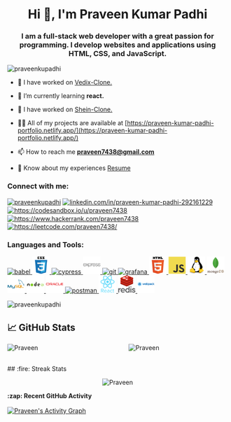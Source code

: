 <h1 align="center">Hi 👋, I'm Praveen Kumar Padhi</h1>
<h3 align="center">I am a full-stack web developer with a great passion for programming. I develop websites and applications using HTML, CSS, and JavaScript.</h3>

<p align="left"> <img src="https://komarev.com/ghpvc/?username=praveenkupadhi&label=Profile%20views&color=0e75b6&style=flat" alt="praveenkupadhi" /> </p>

- 🔭 I have worked on [Vedix-Clone.](https://vedix-clone-backend.herokuapp.com/)

- 🌱 I’m currently learning **react.**

- 🔭 I have worked on [Shein-Clone.](https://shein-project.vercel.app/home.html)

- 👨‍💻 All of my projects are available at [https://praveen-kumar-padhi-portfolio.netlify.app/](https://praveen-kumar-padhi-portfolio.netlify.app/)

- 📫 How to reach me **praveen7438@gmail.com**

- 📄 Know about my experiences [Resume](https://drive.google.com/file/d/1Hn19ixLT6rH13BcZ4_kYTw-5d1_LFwou/view?usp=sharing)

<h3 align="left">Connect with me:</h3>
<p align="left">
<a href="https://twitter.com/praveenkupadhi" target="blank"><img align="center" src="https://raw.githubusercontent.com/rahuldkjain/github-profile-readme-generator/master/src/images/icons/Social/twitter.svg" alt="praveenkupadhi" height="30" width="40" /></a>
<a href="linkedin.com/in/praveen-kumar-padhi-292161229" target="blank"><img align="center" src="https://raw.githubusercontent.com/rahuldkjain/github-profile-readme-generator/master/src/images/icons/Social/linked-in-alt.svg" alt="linkedin.com/in/praveen-kumar-padhi-292161229" height="30" width="40" /></a>
<a href="https://codesandbox.com/https://codesandbox.io/u/praveen7438" target="blank"><img align="center" src="https://raw.githubusercontent.com/rahuldkjain/github-profile-readme-generator/master/src/images/icons/Social/codesandbox.svg" alt="https://codesandbox.io/u/praveen7438" height="30" width="40" /></a>
<a href="https://www.hackerrank.com/praveen7438" target="blank"><img align="center" src="https://raw.githubusercontent.com/rahuldkjain/github-profile-readme-generator/master/src/images/icons/Social/hackerrank.svg" alt="https://www.hackerrank.com/praveen7438" height="30" width="40" /></a>
<a href="https://leetcode.com/praveen7438/" target="blank"><img align="center" src="https://raw.githubusercontent.com/rahuldkjain/github-profile-readme-generator/master/src/images/icons/Social/leet-code.svg" alt="https://leetcode.com/praveen7438/" height="30" width="40" /></a>
</p>

<h3 align="left">Languages and Tools:</h3>
<p align="left"> <a href="https://babeljs.io/" target="_blank" rel="noreferrer"> <img src="https://www.vectorlogo.zone/logos/babeljs/babeljs-icon.svg" alt="babel" width="40" height="40"/> </a> <a href="https://www.w3schools.com/css/" target="_blank" rel="noreferrer"> <img src="https://raw.githubusercontent.com/devicons/devicon/master/icons/css3/css3-original-wordmark.svg" alt="css3" width="40" height="40"/> </a> <a href="https://www.cypress.io" target="_blank" rel="noreferrer"> <img src="https://raw.githubusercontent.com/simple-icons/simple-icons/6e46ec1fc23b60c8fd0d2f2ff46db82e16dbd75f/icons/cypress.svg" alt="cypress" width="40" height="40"/> </a> <a href="https://expressjs.com" target="_blank" rel="noreferrer"> <img src="https://raw.githubusercontent.com/devicons/devicon/master/icons/express/express-original-wordmark.svg" alt="express" width="40" height="40"/> </a> <a href="https://git-scm.com/" target="_blank" rel="noreferrer"> <img src="https://www.vectorlogo.zone/logos/git-scm/git-scm-icon.svg" alt="git" width="40" height="40"/> </a> <a href="https://grafana.com" target="_blank" rel="noreferrer"> <img src="https://www.vectorlogo.zone/logos/grafana/grafana-icon.svg" alt="grafana" width="40" height="40"/> </a> <a href="https://www.w3.org/html/" target="_blank" rel="noreferrer"> <img src="https://raw.githubusercontent.com/devicons/devicon/master/icons/html5/html5-original-wordmark.svg" alt="html5" width="40" height="40"/> </a> <a href="https://developer.mozilla.org/en-US/docs/Web/JavaScript" target="_blank" rel="noreferrer"> <img src="https://raw.githubusercontent.com/devicons/devicon/master/icons/javascript/javascript-original.svg" alt="javascript" width="40" height="40"/> </a> <a href="https://www.linux.org/" target="_blank" rel="noreferrer"> <img src="https://raw.githubusercontent.com/devicons/devicon/master/icons/linux/linux-original.svg" alt="linux" width="40" height="40"/> </a> <a href="https://www.mongodb.com/" target="_blank" rel="noreferrer"> <img src="https://raw.githubusercontent.com/devicons/devicon/master/icons/mongodb/mongodb-original-wordmark.svg" alt="mongodb" width="40" height="40"/> </a> <a href="https://www.mysql.com/" target="_blank" rel="noreferrer"> <img src="https://raw.githubusercontent.com/devicons/devicon/master/icons/mysql/mysql-original-wordmark.svg" alt="mysql" width="40" height="40"/> </a> <a href="https://nodejs.org" target="_blank" rel="noreferrer"> <img src="https://raw.githubusercontent.com/devicons/devicon/master/icons/nodejs/nodejs-original-wordmark.svg" alt="nodejs" width="40" height="40"/> </a> <a href="https://www.oracle.com/" target="_blank" rel="noreferrer"> <img src="https://raw.githubusercontent.com/devicons/devicon/master/icons/oracle/oracle-original.svg" alt="oracle" width="40" height="40"/> </a> <a href="https://postman.com" target="_blank" rel="noreferrer"> <img src="https://www.vectorlogo.zone/logos/getpostman/getpostman-icon.svg" alt="postman" width="40" height="40"/> </a> <a href="https://reactjs.org/" target="_blank" rel="noreferrer"> <img src="https://raw.githubusercontent.com/devicons/devicon/master/icons/react/react-original-wordmark.svg" alt="react" width="40" height="40"/> </a> <a href="https://redis.io" target="_blank" rel="noreferrer"> <img src="https://raw.githubusercontent.com/devicons/devicon/master/icons/redis/redis-original-wordmark.svg" alt="redis" width="40" height="40"/> </a> <a href="https://webpack.js.org" target="_blank" rel="noreferrer"> <img src="https://raw.githubusercontent.com/devicons/devicon/d00d0969292a6569d45b06d3f350f463a0107b0d/icons/webpack/webpack-original-wordmark.svg" alt="webpack" width="40" height="40"/> </a> </p>

<p><img align="center" src="https://github-readme-stats.vercel.app/api/top-langs?username=praveenkupadhi&show_icons=true&locale=en&layout=compact" alt="praveenkupadhi" /></p>

## &#x1f4c8; GitHub Stats
<p align="left"> <img src="https://github-readme-stats.vercel.app/api?username=praveenkupadhi&show_icons=true&theme=gotham" alt="Praveen" width = "45%" />
  <img align = "right" src="https://github-readme-stats.vercel.app/api/top-langs?username=praveenkupadhi&custom_title=Most Used  Languages&langs_count=10&show_icons=true&locale=en&layout=compact&theme=algolia" alt="Praveen" width = "45%"/>
  <br/>
<!--   <b>Note:</b> Top languages is only a metric of the languages my public code consists of and doesn't reflect experience or skill level. -->
  </p>
 <br>
## :fire: Streak Stats
<p align="center"> <img src="https://github-readme-streak-stats.herokuapp.com/?user=praveenkupadhi&theme=algolia" alt="Praveen" /></p>
  <summary><b>:zap: Recent GitHub Activity</b></summary>
  <br/>
   <a href="https://github.com/praveenkupadhi"><img alt="Praveen's Activity Graph" src="https://activity-graph.herokuapp.com/graph?username=praveenkupadhi&custom_title=Praveen_Kumar_Padhi's%20Contribution%20Graph&theme=react-dark" /></a>
</br>
